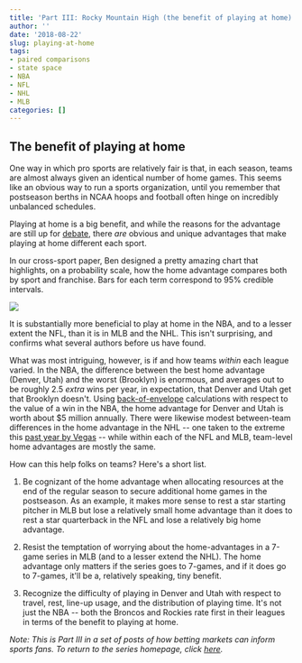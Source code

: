 ```yaml
---
title: 'Part III: Rocky Mountain High (the benefit of playing at home)'
author: ''
date: '2018-08-22'
slug: playing-at-home
tags:
- paired comparisons
- state space
- NBA
- NFL
- NHL
- MLB
categories: []
---
```


## The benefit of playing at home

One way in which pro sports are relatively fair is that, in each season, teams are almost always given an identical number of home games. This seems like an obvious way to run a sports organization, until you remember that postseason berths in NCAA hoops and football often hinge on incredibly unbalanced schedules.

Playing at home is a big benefit, and while the reasons for the advantage are still up for [debate](https://www.amazon.com/dp/B004C43GC4/ref=dp-kindle-redirect?_encoding=UTF8&btkr=1), there *are* obvious and unique advantages that make playing at home different each sport.

In our cross-sport paper, Ben designed a pretty amazing chart that highlights, on a probability scale, how the home advantage compares both by sport and franchise. Bars for each term correspond to 95% credible intervals.

![](/img/home_benefit.png)

It is substantially more beneficial to play at home in the NBA, and to a lesser extent the NFL, than it is in MLB and the NHL. This isn't surprising, and confirms what several authors before us have found.

What was most intriguing, however, is if and how teams *within* each league varied. In the NBA, the difference between the best home advantage (Denver, Utah) and the worst (Brooklyn) is enormous, and averages out to be roughly 2.5 *extra* wins per year, in expectation, that Denver and Utah get that Brooklyn doesn't. Using [back-of-envelope](https://www.brewhoop.com/2016/8/8/12354486/value-in-the-nba-whats-the-value-of-a-win) calculations with respect to the value of a win in the NBA, the home advantage for Denver and Utah is worth about $5 million annually. There were likewise modest between-team differences in the home advantage in the NHL -- one taken to the extreme this [past year by Vegas](http://statsbylopez.netlify.com/post/the-vegas-flu-looks-real/) -- while within each of the NFL and MLB, team-level home advantages are mostly the same.

How can this help folks on teams? Here's a short list.

1. Be cognizant of the home advantage when allocating resources at the end of the regular season to secure additional home games in the postseason. As an example, it makes more sense to rest a star starting pitcher in MLB but lose a relatively small home advantage than it does to rest a star quarterback in the NFL and lose a relatively big home advantage.

2. Resist the temptation of worrying about the home-advantages in a 7-game series in MLB (and to a lesser extend the NHL). The home advantage only matters if the series goes to 7-games, and if it does go to 7-games, it'll be a, relatively speaking, tiny benefit. 

3. Recognize the difficulty of playing in Denver and Utah with respect to travel, rest, line-up usage, and the distribution of playing time. It's not just the NBA -- both the Broncos and Rockies rate first in their leagues in terms of the benefit to playing at home.

*Note: This is Part III in a set of posts of how betting markets can inform sports fans. To return to the series homepage, click [here](http://statsbylopez.netlify.com/post/lessons-hidden-in-sports-betting-markets/).* 






